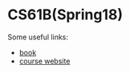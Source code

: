 # CS61B(Spring18)
Some useful links:
- [book](https://joshhug.gitbooks.io/hug61b/content/)
- [course website](https://sp18.datastructur.es)
